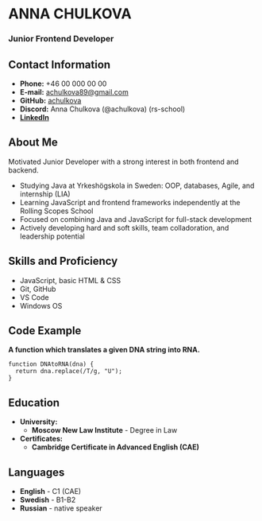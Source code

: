 # ANNA CHULKOVA
### Junior Frontend Developer
## Contact Information
- **Phone:** +46 00 000 00 00
- **E-mail:** [achulkova89@gmail.com](mailto:achulkova89@gmail.com)
- **GitHub:** [achulkova](https://github.com/achulkova)
- **Discord:** Anna Chulkova (@achulkova) (rs-school)
- [**LinkedIn**](https://www.linkedin.com/in/anna-chulkova-511970219/)
## About Me
Motivated Junior Developer with a strong interest in both frontend and backend.
- Studying Java at Yrkeshögskola in Sweden: OOP, databases, Agile, and internship (LIA)
- Learning JavaScript and frontend frameworks independently at the Rolling Scopes School
- Focused on combining Java and JavaScript for full-stack development
- Actively developing hard and soft skills, team colladoration, and leadership potential
## Skills and Proficiency
- JavaScript, basic HTML & CSS
- Git, GitHub
- VS Code
- Windows OS
## Code Example
**A function which translates a given DNA string into RNA.**
```
function DNAtoRNA(dna) {
  return dna.replace(/T/g, "U");
}
```
## Education
- **University:**
  - **Moscow New Law Institute** - Degree in Law
- **Certificates:**
  - **Cambridge Certificate in Advanced English (CAE)**
## Languages
- **English** - C1 (CAE)
- **Swedish** - B1-B2
- **Russian** - native speaker